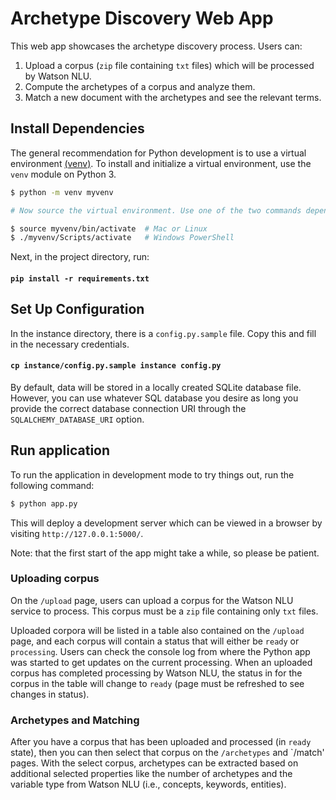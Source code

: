 # Archetype Discovery Web App

This web app showcases the archetype discovery process. Users can:
  1. Upload a corpus (`zip` file containing `txt` files) which will be processed by Watson NLU.
  2. Compute the archetypes of a corpus and analyze them.
  3. Match a new document with the archetypes and see the relevant terms.

## Install Dependencies

The general recommendation for Python development is to use a virtual environment
[(venv)](https://docs.python.org/3/tutorial/venv.html). To install and initialize a
virtual environment, use the `venv` module on Python 3.


```bash
$ python -m venv myvenv

# Now source the virtual environment. Use one of the two commands depending on your OS.

$ source myvenv/bin/activate  # Mac or Linux
$ ./myvenv/Scripts/activate   # Windows PowerShell
```

Next, in the project directory, run:

#### `pip install -r requirements.txt`


## Set Up Configuration

In the instance directory, there is a `config.py.sample` file. Copy this and fill in the necessary
credentials.

#### `cp instance/config.py.sample instance config.py`

By default, data will be stored in a locally created SQLite database file. However, you can use
whatever SQL database you desire as long you provide the correct database connection URI through the
`SQLALCHEMY_DATABASE_URI` option.

## Run application

To run the application in development mode to try things out, run the following command:

```bash
$ python app.py
```

This will deploy a development server which can be viewed in a browser by visiting
`http://127.0.0.1:5000/`.

Note: that the first start of the app might take a while, so please be patient.

### Uploading corpus

On the `/upload` page, users can upload a corpus for the Watson NLU service to process. This corpus
must be a `zip` file containing only `txt` files.

Uploaded corpora will be listed in a table also contained on the `/upload` page, and each corpus will
contain a status that will either be `ready` or `processing`. Users can check the console log from
where the Python app was started to get updates on the current processing. When an uploaded corpus has
completed processing by Watson NLU, the status in for the corpus in the table will change to `ready`
(page must be refreshed to see changes in status).

### Archetypes and Matching

After you have a corpus that has been uploaded and processed (in `ready` state), then you can then
select that corpus on the `/archetypes` and `/match' pages. With the select corpus, archetypes can be
extracted based on additional selected properties like the number of archetypes and the variable type
from Watson NLU (i.e., concepts, keywords, entities).
